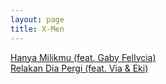 ```yaml
---
layout: page
title: X-Men
---
```


<div class="htl">
  <a href="/hanyamilikmu-featgabyfellycia-xmen">
Hanya Milikmu (feat. Gaby Fellycia)
  </a>
</div>
<div class="htl">
  <a href="/relakandiapergi-featviaandeki-xmen">
Relakan Dia Pergi (feat. Via & Eki)
  </a>
</div>
